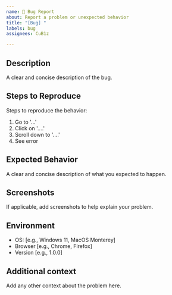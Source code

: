 ```yaml
---
name: 🐛 Bug Report
about: Report a problem or unexpected behavior
title: "[Bug] "
labels: bug
assignees: CuB1z

---
```


## Description
A clear and concise description of the bug.

## Steps to Reproduce
Steps to reproduce the behavior:
1. Go to '...'
2. Click on '....'
3. Scroll down to '....'
4. See error

## Expected Behavior
A clear and concise description of what you expected to happen.

## Screenshots
If applicable, add screenshots to help explain your problem.

## Environment
- OS: [e.g., Windows 11, MacOS Monterey]
- Browser [e.g., Chrome, Firefox]
- Version [e.g., 1.0.0]

## Additional context
Add any other context about the problem here.
